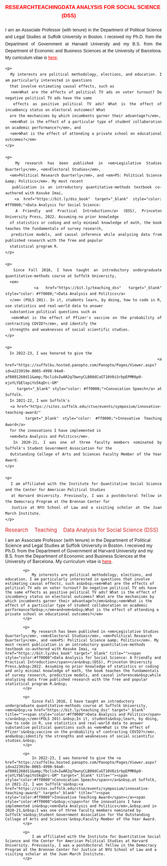 <div style="margin-top: 20px; font-family: Arial, sans-serif; line-height: 1.6;">

  <!-- Links Section -->
  <div style="display: flex; justify-content: space-evenly; margin-bottom: 20px;">
    <a href="https://ellaudet.github.io/research/" 
       style="text-decoration: none; font-size: 1.2em; color: #ff0000; font-weight: bold;">
      RESEARCH
    </a>
    <a href="https://ellaudet.github.io/teaching/" 
       style="text-decoration: none; font-size: 1.2em; color: #ff0000; font-weight: bold;">
      TEACHING
    </a>
    <a href="https://ellaudet.github.io/dssbook/" 
       style="text-decoration: none; font-size: 1.2em; color: #ff0000; font-weight: bold;">
      DATA ANALYSIS FOR SOCIAL SCIENCE (DSS)
    </a>
  </div>

  <!-- Introduction Section -->
  <div style="max-width: 800px; margin: 0 auto; text-align: justify;">
    <p>
      I am an Associate Professor (with tenure) in the Department of Political Science and Legal Studies 
      at Suffolk University in Boston. I received my Ph.D. from the Department of Government at Harvard 
      University and my B.S. from the Department of Economic and Business Sciences at the University of Barcelona. 
      My curriculum vitae is 
      <a href="https://www.dropbox.com/scl/fi/s0k903ernvchi35fu6re2/Llaudet_CV_website.pdf?rlkey=fb02jzo91dc490pvdmowrgpcm&amp;dl=0" 
         target="_blank" style="color: #ff0000;">here</a>.
    </p>

    <p>
      My interests are political methodology, elections, and education. I am particularly interested in questions 
      that involve estimating causal effects, such as 
      <em>What are the effects of political TV ads on voter turnout? Do negative political TV ads have the same 
      effects as positive political TV ads? What is the effect of incumbency status on electoral outcomes? What 
      are the mechanisms by which incumbents garner their advantage?</em>, 
      <em>What is the effect of a particular type of student collaboration on academic performance?</em>, and 
      <em>What is the effect of attending a private school on educational outcomes?</em>
    </p>

    <p>
      My research has been published in <em>Legislative Studies Quarterly</em>, <em>Electoral Studies</em>, 
      <em>Political Research Quarterly</em>, and <em>PS: Political Science &amp; Politics</em>. My most recent 
      publication is an introductory quantitative-methods textbook co-authored with Kosuke Imai, 
      <a href="https://bit.ly/dss_book" target="_blank" style="color: #ff0000;">Data Analysis for Social Science: 
      A Friendly and Practical Introduction</a> (DSS), Princeton University Press, 2022. Assuming no prior knowledge 
      of statistics or coding and only minimal knowledge of math, the book teaches the fundamentals of survey research, 
      predictive models, and causal inference while analyzing data from published research with the free and popular 
      statistical program R.
    </p>

    <p>
      Since Fall 2016, I have taught an introductory undergraduate quantitative-methods course at Suffolk University, 
      <em>
        <a href="https://bit.ly/teaching_dss" target="_blank" style="color: #ff0000;">Data Analysis and Politics</a>
      </em> (POLS 201). In it, students learn, by doing, how to code in R, use statistics and real-world data to answer 
      substantive political questions such as 
      <em>What is the effect of Pfizer's vaccine on the probability of contracting COVID?</em>, and identify the 
      strengths and weaknesses of social scientific studies.
    </p>

    <p>
      In 2022-23, I was honored to give the 
      <a href="https://suffolku.hosted.panopto.com/Panopto/Pages/Viewer.aspx?id=a223919e-8065-4998-94a0-af0801268d11&amp;fbclid=IwAR2q7bwnyCLB08dCuGT10V0iSrbpEPMR6p0-ejoYLYbElepiYo5kqDrc-GM" 
         target="_blank" style="color: #ff0000;">Convocation Speech</a> at Suffolk. 
      In 2021-22, I won Suffolk's 
      <a href="https://sites.suffolk.edu/ctse/events/symposium/innovative-teaching-award/" 
         target="_blank" style="color: #ff0000;">Innovative Teaching Award</a> 
      for the innovations I have implemented in 
      <em>Data Analysis and Politics</em>. 
      In 2020-21, I was one of three faculty members nominated by Suffolk's Student Government Association for the 
      Outstanding College of Arts and Sciences Faculty Member of the Year Award.
    </p>

    <p>
      I am affiliated with the Institute for Quantitative Social Science and the Center for American Political Studies 
      at Harvard University. Previously, I was a postdoctoral fellow in the Democracy Program at the Brennan Center for 
      Justice at NYU School of Law and a visiting scholar at the Juan March Institute.
    </p>
  </div>
</div>









<div style="display: flex; gap: 20px; margin-top: 10px;">
  <a href="https://ellaudet.github.io/research/" style="text-decoration: none; font-size: 1.2em; color: #d22b2b;">Research</a>
  <a href="https://ellaudet.github.io/teaching/" style="text-decoration: none; font-size: 1.2em; color: #d22b2b;">Teaching</a>
  <a href="https://ellaudet.github.io/dssbook/" style="text-decoration: none; font-size: 1.2em; color: #d22b2b;">Data Analysis for Social Science (DSS)</a>
</div>

<div>
<p>
				I am an Associate Professor (with tenure) in the Department of Political Science and Legal Studies&nbsp;at Suffolk University in Boston. I received my Ph.D. from&nbsp;the Department of Government at Harvard University and my B.S. from the Department of Economic and Business Sciences at the University of Barcelona.&nbsp;My curriculum vitae is&nbsp;<a href="https://www.dropbox.com/scl/fi/s0k903ernvchi35fu6re2/Llaudet_CV_website.pdf?rlkey=fb02jzo91dc490pvdmowrgpcm&amp;dl=0" target="_blank" title=""><span style="color:#ff0000">here</span></a>.
			</p>

			<p>
				My interests are political methodology, elections, and education. I am particularly interested in questions that involve estimating causal effects, such as&nbsp;<em>What are the effects of political TV ads on voter turnout? Do negative political TV ads have the same effects as positive political TV ads? What is the effect of incumbency status on electoral outcomes? What are the mechanisms by which incumbents garner their advantage?</em>&nbsp;<em>What is the effect of a particular type of student collaboration on academic performance?&nbsp;</em>and<em>&nbsp;What is the effect of attending a private school on educational outcomes?</em>
			</p>

			<p>
				My research has been published in <em>Legislative Studies Quarterly</em>, <em>Electoral Studies</em>, <em>Political Research Quarterly</em>, and <em>PS: Political Science &amp; Politics</em>. My most recent publication is an introductory quantitative-methods textbook co-authored with Kosuke Imai, <a href="https://bit.ly/dss_book" target="_blank" title=""><span style="color:#ff0000">Data Analysis for Social Science: A Friendly and Practical Introduction</span></a>&nbsp;(DSS), Princeton University Press,&nbsp;2022. Assuming no prior knowledge of statistics or coding and only minimal knowledge of math, the book teaches the fundamentals of survey research, predictive models, and causal inference&nbsp;while analyzing data from published research with the free and popular statistical program R.&nbsp;
			</p>

			<p>
				Since Fall 2016, I have taught an introductory undergraduate quantitative-methods course at Suffolk University,<em>&nbsp;<a href="https://bit.ly/teaching_dss" target="_blank" title=""><span style="color:#ff0000">Data Analysis and Politics</span></a>&nbsp;</em>(POLS 201).&nbsp;In it, students&nbsp;learn, by doing, how to code in R, use statistics and real-world data to answer substantive political questions such as <em>What is the effect of Pfizer's&nbsp;vaccine on the probability of contracting COVID?</em>, and&nbsp;identify the strengths and weaknesses of social scientific studies.&nbsp;
			</p>

			<p>
				In 2022-23, I was honored to give the <a href="https://suffolku.hosted.panopto.com/Panopto/Pages/Viewer.aspx?id=a223919e-8065-4998-94a0-af0801268d11&amp;fbclid=IwAR2q7bwnyCLB08dCuGT10V0iSrbpEPMR6p0-ejoYLYbElepiYo5kqDrc-GM" target="_blank" title=""><span style="color:#ff0000">Convocation Speech</span></a>&nbsp;at Suffolk, in 2021-22, I won Suffolk's&nbsp;<a href="https://sites.suffolk.edu/ctse/events/symposium/innovative-teaching-award/" target="_blank" title=""><span style="color:#ff0000">Innovative Teaching Award</span></a><span style="color:#ff0000">&nbsp;</span>for the innovations I have implemented in&nbsp;<em>Data Analysis and Politics</em>,&nbsp;and in 2020-21,&nbsp;I was one of three faculty members nominated by Suffolk's&nbsp;Student Government Association for the Outstanding College of Arts and Sciences'&nbsp;Faculty Member of the Year Award.
			</p>

			<p>
				I am affiliated with the Institute for Quantitative Social Science and the Center for American Political Studies at Harvard University. Previously, I was a postdoctoral fellow in the Democracy Program at the Brennan Center for Justice at NYU School of Law and a visiting scholar at the Juan March Institute.
			</p>
   </div>
